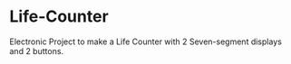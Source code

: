 # Life-Counter
Electronic Project to make a Life Counter with 2 Seven-segment displays and 2 buttons.

